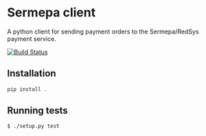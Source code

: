# Sermepa client

A python client for sending payment orders to the Sermepa/RedSys payment service.

[![Build Status](https://travis-ci.org/Som-Energia/sermepa.svg?branch=master)](https://travis-ci.org/Som-Energia/sermepa)

## Installation

```bash
pip install .
```

## Running tests

```bash
$ ./setup.py test
```




